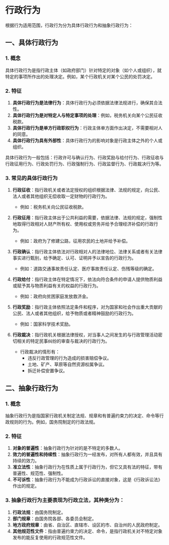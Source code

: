 # 行政行为

根据行为适用范围，行政行为分为具体行政行为和抽象行政行为：

## 一、具体行政行为

### 1. 概念

具体行政行为是指行政主体（如政府部门）针对特定的对象（如个人或组织），就特定的事项所作出的处理决定。例如，某个行政机关对某个公民的处罚决定。

### 2. 特征

1. **具体行政行为是法律行为**：具体行政行为必须依据法律法规进行，确保其合法性。
2. **具体行政行为是对特定人与特定事项的处理**：例如，税务机关向某个公民征收税款。
3. **具体行政行为是单方行政职权行为**：行政主体单方面作出决定，不需要相对人的同意。
4. **具体行政行为具有外部性**：具体行政行为的影响对象是行政主体之外的个人或组织。

具体行政行为一般包括：行政许可与确认行为、行政奖励与给付行为、行政征收与行政征用行为、行政处罚行为、行政强制行为、行政监督行为、行政裁决行为等。

### 3. 常见的具体行政行为

1. **行政征收**：指行政机关或者法定授权的组织根据法律、法规的规定，向公民、法人或者其他组织无偿收取一定财物的行政行为。
   - 例如：税务机关向公民征收税款。

2. **行政征用**：指行政主体出于公共利益的需要，依据法律、法规的规定，强制性地取得行政相对人财产所有权、使用权或劳务并给予合理经济补偿的行政行为。
   - 例如：政府为了修建公路，征用农民的土地并给予补偿。

3. **行政确认**：指行政主体依法对行政相对人的法律地位、法律关系或者有关法律事实进行甄别，给予确定、认可、证明并予以宣告的行政行为。
   - 例如：道路交通事故责任认定、医疗事故责任认定、伤残等级的确定。

4. **行政给付**：指行政主体在特定情况下，依法向符合条件的申请人提供物质利益或赋予其与物质利益有关的权益的行政行为。
   - 例如：政府向贫困家庭发放救济金。

5. **行政奖励**：指行政主体依照法定条件和程序，对为国家和社会作出重大贡献的公民、法人或者其他组织，给予物质或者精神鼓励的行政行为。
   - 例如：国家科学技术奖励。

6. **行政裁决**：指行政机关根据法律授权，对当事人之间发生的与行政管理活动密切相关的特定民事纠纷的审查与裁决的行政行为。
   - 行政裁决的情形有：
     - 违反行政管理的行为造成的损害赔偿争议。
     - 土地、矿产、草原等自然资源权属争议。
     - 拆迁补偿安置争议。

## 二、抽象行政行为

### 1. 概念

抽象行政行为是指国家行政机关制定法规、规章和有普遍约束力的决定、命令等行政规则的行为。例如，国务院制定的行政法规。

### 2. 特征

1. **对象的普遍性**：抽象行政行为针对的是不特定的多数人。
2. **效力的普遍性和持续性**：抽象行政行为一经发布，对所有人都有效，并且具有持续的效力。
3. **准立法性**：抽象行政行为在性质上属于行政行为，但它又具有法的特征，带有普遍性、规范性、强制性。
4. **不可诉性**：抽象行政行为不能成为行政诉讼的直接对象，这是《行政诉讼法》作出的规定。

### 3. 抽象行政行为主要表现为行政立法，其种类分为：

1. **行政法规**：由国务院制定。
2. **部门规章**：由国务院各部、各委员会制定。
3. **地方政府规章**：由省、自治区、直辖市、设区的市、自治州的人民政府制定。
4. **其他规范性文件**：指由普遍约束力的决定、命令，是指行政机关对不特定对象发布的能反复使用的行政规范性文件。